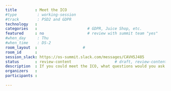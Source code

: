 ```yaml
---
title        : Meet the ICO
#type         : working-session
#track        : PSD2 and GDPR
technology   :
categories   :                      # GDPR, Juice Shop, etc.
featured     : no                   # review with summit team "yes"
#when_day     : Thu
#when_time    : DS-2
room_layout  :                    #
room_id      :
session_slack: https://os-summit.slack.com/messages/CAVH5J485
status       : review-content                   # draft, review-content, done
description  : If you could meet the ICO, what questions would you ask
organizers   :
participants :
    
---
```


<!--(add intro)

## WHY

(...)

## What

(...)

## Outcomes

(...)

## References

(...)-->
